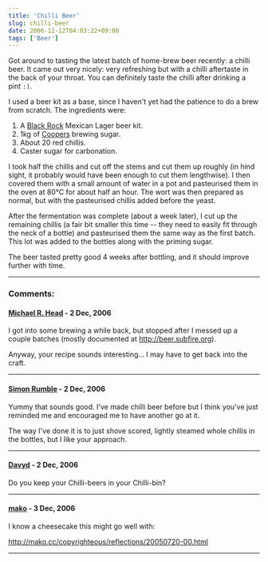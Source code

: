 ```yaml
---
title: 'Chilli Beer'
slug: chilli-beer
date: 2006-12-12T04:03:22+09:00
tags: ['Beer']
---
```


Got around to tasting the latest batch of home-brew beer recently: a
chilli beer. It came out very nicely: very refreshing but with a chilli
aftertaste in the back of your throat. You can definitely taste the
chilli after drinking a pint `:)`.

I used a beer kit as a base, since I haven\'t yet had the patience to do
a brew from scratch. The ingredients were:

1.  A [Black Rock](http://www.blackrock.co.nz/) Mexican Lager beer kit.
2.  1kg of [Coopers](http://www.coopers.com.au) brewing sugar.
3.  About 20 red chillis.
4.  Caster sugar for carbonation.

I took half the chillis and cut off the stems and cut them up roughly
(in hind sight, it probably would have been enough to cut them
lengthwise). I then covered them with a small amount of water in a pot
and pasteurised them in the oven at 80°C for about half an hour. The
wort was then prepared as normal, but with the pasteurised chillis added
before the yeast.

After the fermentation was complete (about a week later), I cut up the
remaining chillis (a fair bit smaller this time -- they need to easily
fit through the neck of a bottle) and pasteurised them the same way as
the first batch. This lot was added to the bottles along with the
priming sugar.

The beer tasted pretty good 4 weeks after bottling, and it should
improve further with time.

---
### Comments:
#### [Michael R. Head](http://beer.subfire.org) - <time datetime="2006-12-12 12:34:50">2 Dec, 2006</time>

I got into some brewing a while back, but stopped after I messed up a
couple batches (mostly documented at <http://beer.subfire.org>).

Anyway, your recipe sounds interesting\... I may have to get back into
the craft.

---
#### [Simon Rumble](http://www.rumble.net/) - <time datetime="2006-12-12 14:21:34">2 Dec, 2006</time>

Yummy that sounds good. I\'ve made chilli beer before but I think
you\'ve just reminded me and encouraged me to have another go at it.

The way I\'ve done it is to just shove scored, lightly steamed whole
chillis in the bottles, but I like your approach.

---
#### [Davyd](http://www.davyd.id.au/) - <time datetime="2006-12-12 14:28:47">2 Dec, 2006</time>

Do you keep your Chilli-beers in your Chilli-bin?

---
#### [mako](http://mako.cc) - <time datetime="2006-12-13 07:12:12">3 Dec, 2006</time>

I know a cheesecake this might go well with:

<http://mako.cc/copyrighteous/reflections/20050720-00.html>

---
